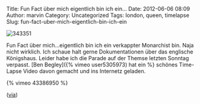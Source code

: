 Title: Fun Fact über mich eigentlich bin ich ein...
Date: 2012-06-06 08:09
Author: marvin
Category: Uncategorized
Tags: london, queen, timelapse
Slug: fun-fact-uber-mich-eigentlich-bin-ich-ein

![343351]({filename}/images/343351.png)

Fun Fact über mich...eigentlich bin ich ein verkappter Monarchist bin.
Naja nicht wirklich. Ich schaue halt gerne Dokumentationen über das
englische Königshaus. Leider habe ich die Parade auf der Themse letzten
Sonntag verpasst. [Ben Begley]({% vimeo user5305973) hat ein %}
schönes Time-Lapse Video davon gemacht und ins Internetz geladen.

{% vimeo 43386950   %}

([via](http://www.doobybrain.com/2012/06/05/the-queens-diamond-jubilee-celebration-on-the-thames-river-2012/))

